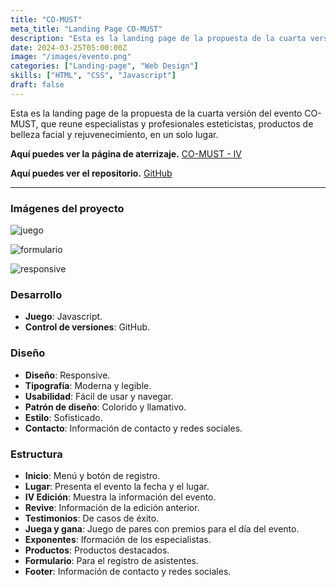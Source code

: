 ```yaml
---
title: "CO-MUST"
meta_title: "Landing Page CO-MUST"
description: "Esta es la landing page de la propuesta de la cuarta versión del evento CO-MUST."
date: 2024-03-25T05:00:00Z
image: "/images/evento.png"
categories: ["Landing-page", "Web Design"]
skills: ["HTML", "CSS", "Javascript"]
draft: false
---
```

Esta es la landing page de la propuesta de la cuarta versión del evento CO-MUST, que reune especialistas y profesionales esteticistas, productos de belleza facial y rejuvenecimiento, en un solo lugar.

**Aquí puedes ver la página de aterrizaje.**
<a href="https://co-mustiv.vercel.app" target="_blank">CO-MUST - IV</a>


**Aquí puedes ver el repositorio.**
<a href="https://github.com/DaisyDewD/comust" target="_blank">GitHub</a>

---

### Imágenes del proyecto

<Tabs>

<Tab name="Juego de pares">

![juego](/images/juegocomust.png)
</Tab>

<Tab name="Formulario">

![formulario](/images/formulariocomust.png)
</Tab>

<Tab name="Responsive">

![responsive](/images/responsivecomust.png)

</Tab>



</Tabs>

### Desarrollo

* **Juego**: Javascript.
* **Control de versiones**: GitHub.


### Diseño

* **Diseño**: Responsive.
* **Tipografía**: Moderna y legible.
* **Usabilidad**: Fácil de usar y navegar.
* **Patrón de diseño**: Colorido y llamativo.
* **Estilo**: Sofisticado.
* **Contacto**: Información de contacto y redes sociales.

### Estructura

* **Inicio**: Menú y botón de registro.
* **Lugar**: Presenta el evento la fecha y el lugar.
* **IV Edición**: Muestra la información del evento.
* **Revive**: Información de la edición anterior.
* **Testimonios**: De casos de éxito.
* **Juega y gana**: Juego de pares con premios para el día del evento.
* **Exponentes**: Iformación de los especialistas.
* **Productos**: Productos destacados.
* **Formulario**: Para el registro de asistentes.
* **Footer**: Información de contacto y redes sociales.

